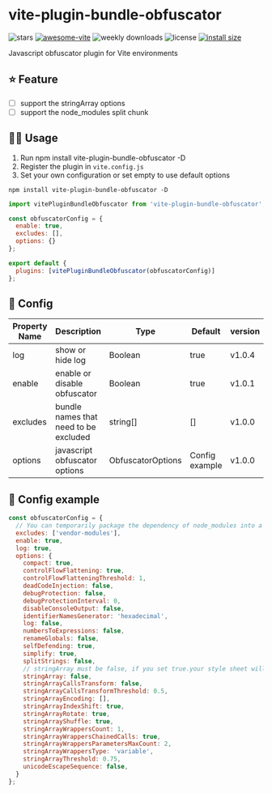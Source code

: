 # vite-plugin-bundle-obfuscator

![stars](https://img.shields.io/github/stars/z0ffy/vite-plugin-bundle-obfuscator)
[![awesome-vite](https://awesome.re/badge.svg)](https://github.com/vitejs/awesome-vite)
![weekly downloads](https://img.shields.io/npm/dw/vite-plugin-bundle-obfuscator)
![license](https://img.shields.io/npm/l/vite-plugin-bundle-obfuscator)
[![install size](https://packagephobia.com/badge?p=vite-plugin-bundle-obfuscator)](https://packagephobia.com/result?p=vite-plugin-bundle-obfuscator)

Javascript obfuscator plugin for Vite environments

## ⭐️ Feature
- [ ] support the stringArray options
- [ ] support the node_modules split chunk

## 👨‍💻 Usage

1. Run npm install vite-plugin-bundle-obfuscator -D
2. Register the plugin in `vite.config.js`
3. Set your own configuration or set empty to use default options

```shell
npm install vite-plugin-bundle-obfuscator -D
```

```javascript
import vitePluginBundleObfuscator from 'vite-plugin-bundle-obfuscator';

const obfuscatorConfig = {
  enable: true,
  excludes: [],
  options: {}
};

export default {
  plugins: [vitePluginBundleObfuscator(obfuscatorConfig)]
};
```

## 💪 Config

| Property Name | Description                           | Type              | Default        | version |
|---------------|---------------------------------------|-------------------|----------------|---------|
| log           | show or hide log                      | Boolean           | true           | v1.0.4  |
| enable        | enable or disable obfuscator          | Boolean           | true           | v1.0.1  |
| excludes      | bundle names that need to be excluded | string[]          | []             | v1.0.0  |
| options       | javascript obfuscator options         | ObfuscatorOptions | Config example | v1.0.0  |

## 💪 Config example

```javascript
const obfuscatorConfig = {
  // You can temporarily package the dependency of node_modules into a bundle named vendor-modules or other names, and configure it as a filter item.
  excludes: ['vendor-modules'],
  enable: true,
  log: true,
  options: {
    compact: true,
    controlFlowFlattening: true,
    controlFlowFlatteningThreshold: 1,
    deadCodeInjection: false,
    debugProtection: false,
    debugProtectionInterval: 0,
    disableConsoleOutput: false,
    identifierNamesGenerator: 'hexadecimal',
    log: false,
    numbersToExpressions: false,
    renameGlobals: false,
    selfDefending: true,
    simplify: true,
    splitStrings: false,
    // stringArray must be false, if you set true.your style sheet will be missing some。
    stringArray: false,
    stringArrayCallsTransform: false,
    stringArrayCallsTransformThreshold: 0.5,
    stringArrayEncoding: [],
    stringArrayIndexShift: true,
    stringArrayRotate: true,
    stringArrayShuffle: true,
    stringArrayWrappersCount: 1,
    stringArrayWrappersChainedCalls: true,
    stringArrayWrappersParametersMaxCount: 2,
    stringArrayWrappersType: 'variable',
    stringArrayThreshold: 0.75,
    unicodeEscapeSequence: false,
  }
};
```
